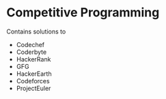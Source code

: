 # Competitive Programming

Contains solutions to

- Codechef
- Coderbyte
- HackerRank
- GFG
- HackerEarth
- Codeforces
- ProjectEuler
